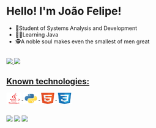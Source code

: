 # Hello! I'm João Felipe!

 - 📘Student of Systems Analysis and Development
 - 🤷‍♂️Learning Java
 - 🕵️‍A noble soul makes even the smallest of men great

##

<div>
  <a href="https://github.com/JoaoFelipeSantana">
  <img height="180em" src="https://github-readme-stats-git-masterrstaa-rickstaa.vercel.app/api?username=JoaoFelipeSantana&&show_icons=true&theme=dark"/>
  <img height="180em" src="https://github-readme-stats-git-masterrstaa-rickstaa.vercel.app/api/top-langs/?username=JoaoFelipeSantana&layout=compact&langs_count=7&theme=dark"/>
</div>
  
## Known technologies:
<div>
  <img align="center" alt="Joao-Java" height="30" width="40" src="https://raw.githubusercontent.com/devicons/devicon/master/icons/java/java-plain.svg">
  <img align="center" alt="Joao-Python" height="30" width="40" src="https://raw.githubusercontent.com/devicons/devicon/master/icons/python/python-original.svg">
  <img align="center" alt="Joao-HTML" height="30" width="40" src="https://raw.githubusercontent.com/devicons/devicon/master/icons/html5/html5-original.svg" style="max-width: 100%;">
  <img align="center" alt="Joao-CSS" height="30" width="40" src="https://raw.githubusercontent.com/devicons/devicon/master/icons/css3/css3-original.svg" style="max-width: 100%;">
</div>

##

<div> 
  <a href="https://www.instagram.com/joaolipe_137" target="_blank"><img src="https://img.shields.io/badge/-Instagram-%23E4405F?style=for-the-badge&logo=instagram&logoColor=white" target="_blank"></a>
  <a href = "mailto:j155c137@gmail.com"><img src="https://img.shields.io/badge/-Gmail-%23333?style=for-the-badge&logo=gmail&logoColor=white" target="_blank"></a>
  <a href = "https://linkedin.com/in/joão-felipe-santana-de-freitas-916506294" target="_blank"><img src="https://img.shields.io/badge/-LinkedIn-%230077B5?style=for-the-badge&logo=linkedin&logoColor=white" target="_blank"></a> 
</div>
